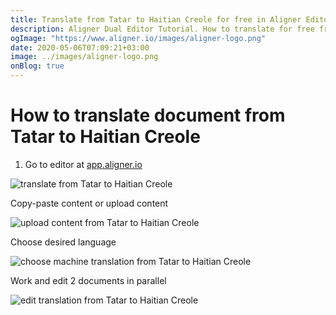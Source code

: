 ```yaml
---
title: Translate from Tatar to Haitian Creole for free in Aligner Editor
description: Aligner Dual Editor Tutorial. How to translate for free from Tatar to Haitian Creole. Aligner is multilingual document management platform. 
ogImage: "https://www.aligner.io/images/aligner-logo.png"
date: 2020-05-06T07:09:21+03:00
image: ../images/aligner-logo.png
onBlog: true
---
```


# How to translate document from Tatar to Haitian Creole

1. Go to editor at [app.aligner.io](https://app.aligner.io "Aligner App web page")

![translate from Tatar to Haitian Creole](../aligner-blank-editor.png "translate from Tatar to Haitian Creole")

Copy-paste content or upload content

![upload content from Tatar to Haitian Creole](../aligner-uploaded-document.png "upload content from Tatar to Haitian Creole")

Choose desired language

![choose machine translation from Tatar to Haitian Creole](../aligner-language-dropdown.png "choose machine translation from Tatar to Haitian Creole")

Work and edit 2 documents in parallel

![edit translation from Tatar to Haitian Creole](../aligner-double-sitded-editor.png "edit translation from Tatar to Haitian Creole")

